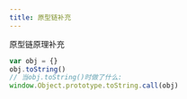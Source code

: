 ```yaml
---
title: 原型链补充
---
```


原型链原理补充

```js
var obj = {}
obj.toString()
// 当obj.toString()时做了什么:
window.Object.prototype.toString.call(obj)
```




